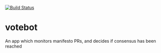 [![Build Status](https://travis-ci.org/openpolitics/votebot.png?branch=master)](https://travis-ci.org/openpolitics/votebot)

votebot
=======

An app which monitors manifesto PRs, and decides if consensus has been reached
